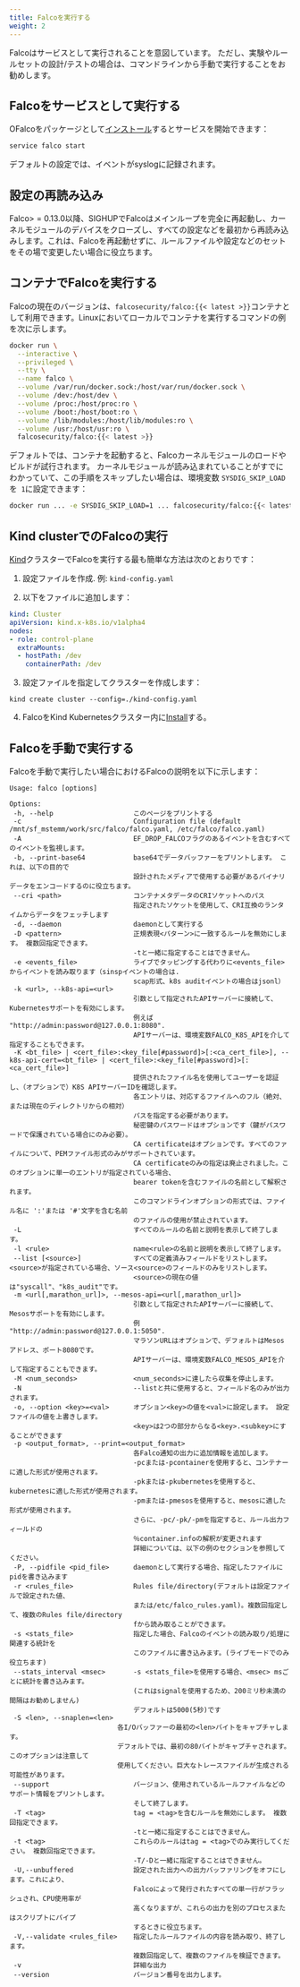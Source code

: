 ```yaml
---
title: Falcoを実行する
weight: 2
---
```


Falcoはサービスとして実行されることを意図しています。 ただし、実験やルールセットの設計/テストの場合は、コマンドラインから手動で実行することをお勧めします。

## Falcoをサービスとして実行する

OFalcoをパッケージとして[インストール](../installation)するとサービスを開始できます：

```bash
service falco start
```

デフォルトの設定では、イベントがsyslogに記録されます。

## 設定の再読み込み

Falco> = 0.13.0以降、SIGHUPでFalcoはメインループを完全に再起動し、カーネルモジュールのデバイスをクローズし、すべての設定などを最初から再読み込みします。これは、Falcoを再起動せずに、ルールファイルや設定などのセットをその場で変更したい場合に役立ちます。

## コンテナでFalcoを実行する

Falcoの現在のバージョンは、`falcosecurity/falco:{{< latest >}}`コンテナとして利用できます。Linuxにおいてローカルでコンテナを実行するコマンドの例を次に示します。

```bash
docker run \
  --interactive \
  --privileged \
  --tty \
  --name falco \
  --volume /var/run/docker.sock:/host/var/run/docker.sock \
  --volume /dev:/host/dev \
  --volume /proc:/host/proc:ro \
  --volume /boot:/host/boot:ro \
  --volume /lib/modules:/host/lib/modules:ro \
  --volume /usr:/host/usr:ro \
  falcosecurity/falco:{{< latest >}}
```

デフォルトでは、コンテナを起動すると、Falcoカーネルモジュールのロードやビルドが試行されます。 カーネルモジュールが読み込まれていることがすでにわかっていて、この手順をスキップしたい場合は、環境変数 `SYSDIG_SKIP_LOAD`を` 1`に設定できます：

```bash
docker run ... -e SYSDIG_SKIP_LOAD=1 ... falcosecurity/falco:{{< latest >}}
```

## Kind clusterでのFalcoの実行

[Kind](https://github.com/kubernetes-sigs/kind)クラスターでFalcoを実行する最も簡単な方法は次のとおりです：

1. 設定ファイルを作成. 例: `kind-config.yaml`

2. 以下をファイルに追加します：
```yaml
kind: Cluster
apiVersion: kind.x-k8s.io/v1alpha4
nodes:
- role: control-plane
  extraMounts:
  - hostPath: /dev
    containerPath: /dev
```

3. 設定ファイルを指定してクラスターを作成します：
```
kind create cluster --config=./kind-config.yaml
```

4. FalcoをKind Kubernetesクラスター内に[Install](../installation)する。

## Falcoを手動で実行する

Falcoを手動で実行したい場合におけるFalcoの説明を以下に示します：

```
Usage: falco [options]

Options:
 -h, --help                    このページをプリントする
 -c                            Configuration file (default /mnt/sf_mstemm/work/src/falco/falco.yaml, /etc/falco/falco.yaml)
 -A                            EF_DROP_FALCOフラグのあるイベントを含むすべてのイベントを監視します。
 -b, --print-base64            base64でデータバッファーをプリントします。 これは、以下の目的で
                               設計されたメディアで使用する必要があるバイナリデータをエンコードするのに役立ちます。
 --cri <path>                  コンテナメタデータのCRIソケットへのパス
                               指定されたソケットを使用して、CRI互換のランタイムからデータをフェッチします
 -d, --daemon                  daemonとして実行する
 -D <pattern>                  正規表現<パターン>に一致するルールを無効にします。 複数回指定できます。
                               -tと一緒に指定することはできません。
 -e <events_file>              ライブでタッピングする代わりに<events_file>からイベントを読み取ります（sinspイベントの場合は.
                               scap形式、k8s auditイベントの場合はjsonl）
 -k <url>, --k8s-api=<url>
                               引数として指定されたAPIサーバーに接続して、Kubernetesサポートを有効にします。 
                               例えば "http://admin:password@127.0.0.1:8080".
                               APIサーバーは、環境変数FALCO_K8S_APIを介して指定することもできます。
 -K <bt_file> | <cert_file>:<key_file[#password]>[:<ca_cert_file>], --k8s-api-cert=<bt_file> | <cert_file>:<key_file[#password]>[:<ca_cert_file>]
                               提供されたファイル名を使用してユーザーを認証し、（オプションで）K8S APIサーバーIDを確認します。
                               各エントリは、対応するファイルへのフル（絶対、または現在のディレクトリからの相対）
                               パスを指定する必要があります。
                               秘密鍵のパスワードはオプションです（鍵がパスワードで保護されている場合にのみ必要）。
                               CA certificateはオプションです。すべてのファイルについて、PEMファイル形式のみがサポートされています。
                               CA certificateのみの指定は廃止されました。このオプションに単一のエントリが指定されている場合、
                               bearer tokenを含むファイルの名前として解釈されます。
                               このコマンドラインオプションの形式では、ファイル名に ':'または '#'文字を含む名前
                               のファイルの使用が禁止されています。
 -L                            すべてのルールの名前と説明を表示して終了します。
 -l <rule>                     name<rule>の名前と説明を表示して終了します。
 --list [<source>]             すべての定義済みフィールドをリストします。<source>が指定されている場合、ソース<source>のフィールドのみをリストします。
                               <source>の現在の値は"syscall"、"k8s_audit"です。
 -m <url[,marathon_url]>, --mesos-api=<url[,marathon_url]>
                               引数として指定されたAPIサーバーに接続して、Mesosサポートを有効にします。
                               例 "http://admin:password@127.0.0.1:5050".
                               マラソンURLはオプションで、デフォルトはMesosアドレス、ポート8080です。
                               APIサーバーは、環境変数FALCO_MESOS_APIを介して指定することもできます。
 -M <num_seconds>              <num_seconds>に達したら収集を停止します。
 -N                            --listと共に使用すると、フィールド名のみが出力されます。
 -o, --option <key>=<val>      オプション<key>の値を<val>に設定します。 設定ファイルの値を上書きします。
                               <key>は2つの部分からなる<key>.<subkey>にすることができます
 -p <output_format>, --print=<output_format>
                               各Falco通知の出力に追加情報を追加します。
                               -pcまたは-pcontainerを使用すると、コンテナーに適した形式が使用されます。
                               -pkまたは-pkubernetesを使用すると、kubernetesに適した形式が使用されます。
                               -pmまたは-pmesosを使用すると、mesosに適した形式が使用されます。
                               さらに、-pc/-pk/-pmを指定すると、ルール出力フィールドの
                               ％container.infoの解釈が変更されます
                               詳細については、以下の例のセクションを参照してください。
 -P, --pidfile <pid_file>      daemonとして実行する場合、指定したファイルにpidを書き込みます
 -r <rules_file>               Rules file/directory(デフォルトは設定ファイルで設定された値、
                               または/etc/falco_rules.yaml)。複数回指定して、複数のRules file/directory
                               fから読み取ることができます。
 -s <stats_file>               指定した場合、Falcoのイベントの読み取り/処理に関連する統計を
                               このファイルに書き込みます。(ライブモードでのみ役立ちます)
 --stats_interval <msec>       -s <stats_file>を使用する場合、<msec> msごとに統計を書き込みます。
                               (これはsignalを使用するため、200ミリ秒未満の間隔はお勧めしません)
                               デフォルトは5000(5秒)です
 -S <len>, --snaplen=<len>
                  	       各I/Oバッファーの最初の<len>バイトをキャプチャします。
                   	       デフォルトでは、最初の80バイトがキャプチャされます。このオプションは注意して
                   	       使用してください。巨大なトレースファイルが生成される可能性があります。
 --support                     バージョン、使用されているルールファイルなどのサポート情報をプリントします。
                               そして終了します。
 -T <tag>                      tag = <tag>を含むルールを無効にします。 複数回指定できます。
                               -tと一緒に指定することはできません。
 -t <tag>                      これらのルールはtag = <tag>でのみ実行してください。 複数回指定できます。
                               -T/-Dと一緒に指定することはできません。
 -U,--unbuffered               設定された出力への出力バッファリングをオフにします。これにより、
                               Falcoによって発行されたすべての単一行がフラッシュされ、CPU使用率が
                               高くなりますが、これらの出力を別のプロセスまたはスクリプトにパイプ
                               するときに役立ちます。
 -V,--validate <rules_file>    指定したルールファイルの内容を読み取り、終了します。
                               複数回指定して、複数のファイルを検証できます。
 -v                            詳細な出力
 --version                     バージョン番号を出力します。
```
